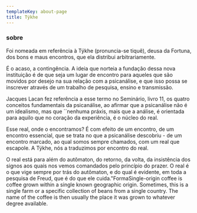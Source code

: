```yaml
---
templateKey: about-page
title: Týkhe
---
```

### sobre

Foi nomeada em referência à Týkhe (pronuncia-se tiquê), deusa da Fortuna, dos bons e maus encontros, que ela distribui arbitrariamente.

É o acaso, a contingência. A ideia que norteia a fundação dessa nova instituição é de que seja um lugar de encontro para aqueles que são movidos por desejo na sua relação com a psicanálise, e que isso possa se inscrever através de um trabalho de pesquisa, ensino e transmissão.

Jacques Lacan fez referência a esse termo no Seminário, livro 11, os quatro conceitos fundamentais da psicanálise, ao afirmar que a psicanálise não é um idealismo, mas que ´´nenhuma práxis, mais que a análise, é orientada para aquilo que no coração da experiência, é o núcleo do real.

Esse real, onde o encontramos? É com efeito de um encontro, de um encontro essencial, que se trata no que a psicanálise descobriu - de um encontro marcado, ao qual somos sempre chamados, com um real que escapole. A Týkhe, nós a traduzimos por encontro do real.

O real está para além do autômaton, do retorno, da volta, da insistência dos signos aos quais nos vemos comandados pelo princípio do prazer. O real é o que vige sempre por trás do autômaton, e do qual é evidente, em toda a pesquisa de Freud, que é do que ele cuida."FormaSingle-origin coffee is coffee grown within a single known geographic origin. Sometimes, this is a single farm or a specific collection of beans from a single country. The name of the coffee is then usually the place it was grown to whatever degree available.
